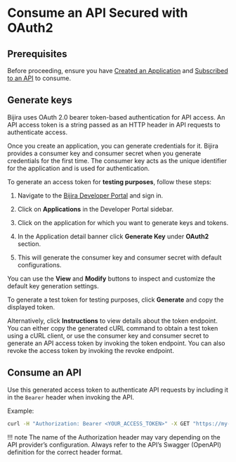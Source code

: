 # Consume an API Secured with OAuth2

## Prerequisites

Before proceeding, ensure you have [Created an Application](../manage-applications/create-an-application.md) and [Subscribed to an API](../manage-subscriptions/subscribe-to-an-api.md) to consume.

## Generate keys

Bijira uses OAuth 2.0 bearer token-based authentication for API access. An API access token is a string passed as an HTTP header in API requests to authenticate access.

Once you create an application, you can generate credentials for it. Bijira provides a consumer key and consumer secret when you generate credentials for the first time. The consumer key acts as the unique identifier for the application and is used for authentication.

To generate an access token for **testing purposes**, follow these steps:

1. Navigate to the [Bijira Developer Portal](https://devportal.bijira.dev) and sign in.

2. Click on **Applications** in the Developer Portal sidebar.

3. Click on the application for which you want to generate keys and tokens.

4. In the Application detail banner click **Generate Key** under **OAuth2** section.

5. This will generate the consumer key and consumer secret with default configurations.

You can use the **View** and **Modify** buttons to inspect and customize the default key generation settings.

To generate a test token for testing purposes, click **Generate** and copy the displayed token. 

Alternatively, click **Instructions** to view details about the token endpoint. You can either copy the generated cURL command to obtain a test token using a cURL client, or use the consumer key and consumer secret to generate an API access token by invoking the token endpoint. You can also revoke the access token by invoking the revoke endpoint.


## Consume an API

Use this generated access token to authenticate API requests by including it in the `Bearer` header when invoking the API.

Example:
    
```bash
curl -H "Authorization: Bearer <YOUR_ACCESS_TOKEN>" -X GET "https://my-sample-api.bijiraapis.dev/greet"  
```

!!! note
    The name of the Authorization header may vary depending on the API provider’s configuration. Always refer to the API’s Swagger (OpenAPI) definition for the correct header format.